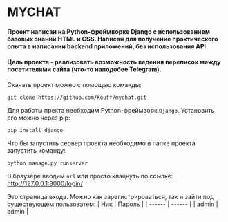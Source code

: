 # MYCHAT
#### Проект написан на Python-фреймворке Django с использованием базовых знаний HTML и CSS. Написан для получение практического опыта в написании backend приложений, без использования API. 
#### Цель проекта - реализовать возможность ведения переписок между посетителями сайта (что-то наподобее Telegram).
Скачать проект можно с помощью команды:

```
git clone https://github.com/Kouff/mychat.git
```
Для работы пректа необходим Python-фреймворк `Django`. Установить его можно через pip:
```
pip install django
```
Что бы запустить сервер проекта необходимо в папке проекта запустить команду:
```
python manage.py runserver
```
В браузере вводим `url` или просто клацнуть по ссылке: http://127.0.0.1:8000/login/ 

Это страница входа. Можно как зарегистрироваться, так и зайти под существующем пользоватем:
| Ник | Пароль |
| ------ | ------ |
| admin | admin |
